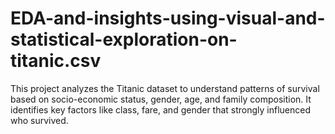 # EDA-and-insights-using-visual-and-statistical-exploration-on-titanic.csv
This project analyzes the Titanic dataset to understand patterns of survival based on socio-economic status, gender, age, and family composition. It identifies key factors like class, fare, and gender that strongly influenced who survived.
